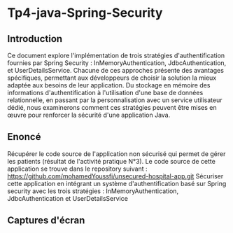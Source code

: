 # Tp4-java-Spring-Security
## Introduction
Ce document explore l'implémentation de trois stratégies d'authentification fournies par Spring Security : InMemoryAuthentication, JdbcAuthentication, et UserDetailsService. Chacune de ces approches présente des avantages spécifiques, permettant aux développeurs de choisir la solution la mieux adaptée aux besoins de leur application. 
Du stockage en mémoire des informations d'authentification à l'utilisation d'une base de données relationnelle, en passant par la personnalisation avec un service utilisateur dédié, nous examinerons comment ces stratégies peuvent être mises en œuvre pour renforcer la sécurité d'une application Java.

## Enoncé
Récupérer le code source de l'application non sécurisé qui permet de gérer les patients (résultat de l'activité pratique N°3). Le code source de cette application se trouve dans le repository suivant : https://github.com/mohamedYoussfi/unsecured-hospital-app.git
Sécuriser cette application en intégrant un système d'authentification basé sur Spring security avec les trois stratégies : InMemoryAuthentication, JdbcAuthentication et UserDetailsService

## Captures d'écran
